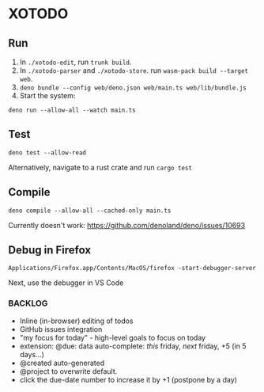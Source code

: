 # XOTODO

## Run

1. In `./xotodo-edit`, run `trunk build`.
2. In `./xotodo-parser` and `./xotodo-store`. run `wasm-pack build --target web`.
3. `deno bundle --config web/deno.json web/main.ts web/lib/bundle.js`
4. Start the system: 

```
deno run --allow-all --watch main.ts
```

## Test
```
deno test --allow-read
```

Alternatively, navigate to a rust crate and run `cargo test`

## Compile

```
deno compile --allow-all --cached-only main.ts
```

Currently doesn't work: https://github.com/denoland/deno/issues/10693

## Debug in Firefox
``` 
Applications/Firefox.app/Contents/MacOS/firefox -start-debugger-server
```

Next, use the debugger in VS Code

### BACKLOG
- Inline (in-browser) editing of todos 
- GitHub issues integration
- "my focus for today" - high-level goals to focus on today
- extension: @due: data auto-complete: *this* friday, *next* friday, +5 (in 5 days...)
- @created auto-generated
- @project to overwrite default.
- click the due-date number to increase it by +1 (postpone by a day)